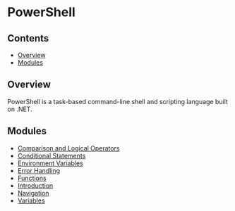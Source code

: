 # PowerShell
<!--TOC_START-->
## Contents
- [Overview](#overview)
- [Modules](#modules)

<!--TOC_END-->
## Overview
PowerShell is a task-based command-line shell and scripting language built on .NET.
<!--MODULES_START-->
## Modules
- [Comparison and Logical Operators](./modules/comparison-logical-operators)
- [Conditional Statements](./modules/conditional-statements)
- [Environment Variables](./modules/environment-variables)
- [Error Handling](./modules/error-handling)
- [Functions](./modules/functions)
- [Introduction](./modules/introduction)
- [Navigation](./modules/navigation)
- [Variables](./modules/variables)
<!--MODULES_END-->
